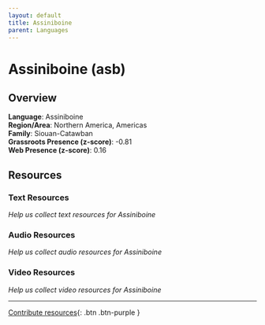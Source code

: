 ```yaml
---
layout: default
title: Assiniboine
parent: Languages
---
```


# Assiniboine (asb)

## Overview

**Language**: Assiniboine  
**Region/Area**: Northern America, Americas  
**Family**: Siouan-Catawban  
**Grassroots Presence (z-score)**: -0.81  
**Web Presence (z-score)**: 0.16  

## Resources

### Text Resources
*Help us collect text resources for Assiniboine*

### Audio Resources
*Help us collect audio resources for Assiniboine*

### Video Resources
*Help us collect video resources for Assiniboine*

---

[Contribute resources](https://forms.office.com/e/1SfLJx3u1r){: .btn .btn-purple }
